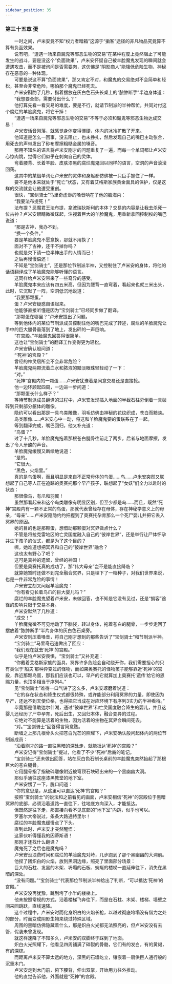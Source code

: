 ```yaml
---
sidebar_position: 35
---
```

### 第三十五章 蛋  


　　一时之间，卢米安竟不知“权力者暗箱”这源于“掮客”途径的非凡物品究竟算不算有负面效果。  
　　说有吧，“遭遇一场来自魔鬼等邪恶生物的交易”在某种程度上竟然阻止了可能发生的战斗，要是没这个“负面效果”，卢米安怀疑自己被羊脸魔鬼发现的瞬间就会遭遇攻击，而不是被询问是否需要肉，这仿佛是“阴影商人”能降低危险生物、神秘存在恶意的一种体现。  
　　可要是说这不算“负面效果”，那又肯定不对，和魔鬼的交易绝对不会简单和轻松，甚至会非常危险，哪怕那个魔鬼已经死去。  
　　卢米安斟酌了几秒，指着摆放在灰白色石头长桌上的“脓肿断手”半边身体道：  
　　“我想要全部，需要付出什么？”  
　　他打算先看一看交易的难度，要是不行，就请节制派的半神帮忙，共同对付这个腐烂的羊脸魔鬼，将它干掉！  
　　“遭遇一场来自魔鬼等邪恶生物的交易”不等于必须和魔鬼等邪恶生物达成交易！  
　　卢米安话音刚落，就感觉身体变得僵硬，体内的冰冷扩散了开来。  
　　他知道是怎么一回事，没去阻止，也未挣扎，然后发现自己的嘴巴主动张合，用死去的声带发出了砂布摩擦粗糙金属的嗓音。  
　　那用不知名的语言将卢米安刚才的问题重复了一遍，而每一个单词都让卢米安心惊肉跳，觉得它们似乎在刺向自己的灵体。  
　　弯着腰背、长着羊脸、皮肤漆黑的腐烂魔鬼回以同样的语言，空洞的声音滚滚回荡。  
　　这其中的某個单词让卢米安的灵体和身躯都仿佛被一只巨手握住了一样。  
　　要不是他本来就处于“死亡”状态，又有着艾格斯家族黄金面具的保护，仅是这样的交流就会让他遭受重创。  
　　很快，“宝剑骑士”马里奇虚渺的嗓音响在了他的脑海内：  
　　“我要法布提死！”  
　　法布提？恶魔君王法布提，拿波瑞狄斯利的本体？交易的内容是让我去杀死一位古神？卢米安眼睛微微眯起，注视着巨大的羊脸魔鬼，用重新拿回控制权的嘴巴说道：  
　　“那是古神，我办不到。  
　　“换一个条件。”  
　　要是羊脸魔鬼不愿意换，那就不用换了！  
　　面对不了古神，还干不掉你吗？  
　　也就是欠下请一位半神出手的人情而已！  
　　之后再慢慢偿还！  
　　不知是“宝剑骑士”，还是那位节制派半神，又控制住了卢米安的身体，将他的话语翻译成了羊脸魔鬼能够听懂的语言。  
　　这同样给卢米安带来了一些奇异的感受。  
　　羊脸魔鬼本来应该有四五米高，但因为腰背一直弯着，看起来也就三米出头，此时，它沉默了一阵，空洞低沉地说道：  
　　“我要那颗蛋。”  
　　蛋？卢米安疑惑自语起来。  
　　他能够直接听懂是因为“宝剑骑士”已经同步做了翻译。  
　　“那颗蛋在哪里？”卢米安提出了问题。  
　　等到他体内的某位节制派成员控制住他的嘴巴完成了转述，腐烂的羊脸魔鬼让手中的巨大腿骨垂落到了地上，发出砰的一声巨响。  
　　“在宫殿。”羊脸魔鬼回答得很简单。  
　　这也让“宝剑骑士”的翻译工作变得更为轻松。  
　　卢米安确认般问道：  
　　“‘死神’的宫殿？”  
　　曾经的神灵居所会不会非常危险？  
　　羊脸魔鬼两颗流着血水和脓液的黯淡眼珠轻轻动了一下：  
　　“对。”  
　　“死神”宫殿内的一颗蛋……卢米安犹豫着是同意交易还是直接抢。  
　　他一边环顾起四周，一边进一步问道：  
　　“那颗蛋长什么样子？”  
　　等待节制派成员翻译的过程中，卢米安发现插入地面的半截石柱旁倒着一具破碎到只剩部分躯体的雕像。  
　　隐约可以看出那是一具鸟类雕像，羽毛仿佛由神秘的花纹织成，苍白而黯淡。  
　　鸟类雕像……卢米安心中一动，将这和羊脸魔鬼要的蛋联系在了一起。  
　　等到翻译完成，嘴巴回归，他又补充道：  
　　“鸟蛋？”  
　　过了十几秒，羊脸魔鬼拖着那根苍白腿骨往前走了两步，后者与地面摩擦，发出了令人牙酸的声音。  
　　羊脸魔鬼缓慢又断续地说道：  
　　“是的。  
　　“它很大。  
　　“黑色，火焰里。”  
　　真的是鸟蛋啊，而且明显是来自不正常母体的鸟蛋……鸟……卢米安突然又联想起了自己等人正在追踪的奥赛托那个早产孩子，联想起了“女妖”们全力以赴时的状态：  
　　那很像鸟，有爪和羽翼！  
　　虽然那看起来和这个鸟类雕像有明显区别，但至少都是鸟……而且，既然“死神”宫殿内有一颗不正常的鸟蛋，那就代表曾经存在母体，存在神秘学意义上的母亲，“母亲”……卢米安隐隐约约把握到了奥赛托孕育那么一个死尸婴儿并把它丢入冥界的原因。  
　　她的目的也是那颗蛋，想借助那颗蛋对冥界做点什么？  
　　不管是将拉克雷地区的亡灵国度融入自己的“彼岸世界”，还是举行让尸体怀孕并生下孩子的仪式，都是为了这个目的？  
　　嘶，她难道想把冥界和自己的“彼岸世界”融合？  
　　这也太有野心了吧？  
　　这可是真神的遗留，曾经的神国！  
　　但要是奥赛托真的成功了，那“伟大母亲”岂不是能直接降临？  
　　就算她暂时还做不到完全融合冥界，只是埋下了一粒种子，对我们世界来说，也是一件非常危险的事情！  
　　卢米安立刻又问起羊脸魔鬼：  
　　“你有看见长着鸟爪的巨大婴儿吗？”  
　　腐烂的羊脸魔鬼望着卢米安，未做回答，也不知是它没有见过，还是“掮客”途径的影响只限于交易本身。  
　　卢米安默然了几秒道：  
　　“成交！”  
　　羊脸魔鬼微不可见地动了下脑袋，转过身体，拖着苍白的腿骨，一步步走回了摆放着“脓肿断手”半片身体的灰白色石桌旁。  
　　卢米安则压着嗓音，将自己刚才想到的那些告诉了“宝剑骑士”和节制派半神。  
　　“宝剑骑士”马里奇迅速做出了回应：  
　　“我们现在就去‘死神’的宫殿。”  
　　似乎是怕卢米安畏惧，“宝剑骑士”又补充道：  
　　“你戴着艾格斯家族的面具，冥界许多危险会自动绕开你，我们需要担心的只有类似于‘船夫’那种异变过的怪物，而如果奥赛托的怪物孩子能够靠近‘死神’的宫殿，靠近那颗鸟蛋，那我们应该也可以，早产的它就算加上奥赛托‘遗传’给它的恩赐力量，也顶多相当于序列4。”  
　　见“宝剑骑士”难得一口气讲了这么多，卢米安琢磨着说道：  
　　“它的存在状态和降生仪式都很特殊，或许能部分利用冥界的力量，即使因为早产，还达不到天使位格，也得把它当成在对应环境下有序列3实力的半神看待。”  
　　毕竟那是借助达尔什湖，通过“彼岸世界”和亡灵国度融合降生的婴儿，并且这婴儿还经历了尸中孕育，死后出生，又回归本体，融合变异的过程。  
　　它绝对不能算是活着的生物，因为活着的生物在冥界会瞬间死去。  
　　“对。”“宝剑骑士”回答得言简意赅。  
　　断墙之上那几根骨头火把苍白光芒的照耀下，卢米安确认般问起体内的两位节制派成员：  
　　“沿着刚才的路一直往黑暗的深处走，就能抵达‘死神’的宫殿？”  
　　卢米安记得“宝剑骑士”提过，他看了不少“死神”后裔的笔记。  
　　“宝剑骑士”还未做出回答，站在灰白色石制长桌前的羊脸魔鬼突然抬起了那根巨大的苍白腿骨。  
　　它用腿骨指了指破碎雕像附近被穹顶石块砸出来的一个黑幽幽大洞。  
　　那似乎通往这座漆黑教堂的地下室。  
　　卢米安愣了一下，脱口问道：  
　　“你的意思是，从这里可以直达‘死神’的宫殿？”  
　　按照“宝剑骑士”的说法和之前看见的画面，卢米安相信“死神”的宫殿位于黑暗冥界的底部，必须沿着道路一直往下，往地底方向深入，才能抵达。  
　　但既然是往下走，那直接向看不见底部的“地下室”内跳，似乎也可以。  
　　罗塞尔大帝说过，条条大路通特里尔！  
　　腐烂的羊脸魔鬼缓慢点了下头。  
　　直到此时，卢米安才突然醒悟：  
　　这家伙听得懂我的因蒂斯语！  
　　那刚才还找什么翻译？  
　　魔鬼死了之后也是魔鬼吗？  
　　卢米安没浪费时间和腐烂的羊脸魔鬼对峙，几步跑到了那个黑幽幽的大洞前。  
　　他捏了团炽白的火焰，放到黑洞边缘，照亮了里面部分场景：  
　　巨大的石柱、发黑的木架、坍塌的石板、蜿蜒的楼梯一直延伸往下，消失在黑暗的深处。  
　　“没有问题。”“宝剑骑士”代表那位节制派半神给出了判断，“可以抵达‘死神’的宫殿。”  
　　卢米安没再犹豫，跳到垮了小半的楼梯上。  
　　他未按照常规的方式，沿着楼梯飞奔往下，而是在石柱、木架、楼梯、墙壁之间来回跳跃，直线速降。  
　　这个过程中，卢米安时而化身炽白的火焰长枪，以越过彻底垮塌没有借力之处的部分，时而变成阴影生物来绕过特殊区域。  
　　周围的黑暗仿佛隐藏着什么，那是炽白火光都无法照亮的，但卢米安没有去管，假装未曾发现。  
　　就这样速降了不知多久，卢米安的双脚终于踩到了地面。  
　　炽白火光照耀下，他看见四周铺满了碎裂的骨骼，它们有的发白，有的黄褐，有的深棕。  
　　而距离卢米安不算太远的地方，深黑的石墙屹立，镶嵌着一扇供巨人通行般的沉重木门。  
　　卢米安走到木门前，俯下腰背，伸出双掌，开始用力往外推动。  
　　他的直觉告诉他，外面就是“死神”的宫殿。  
